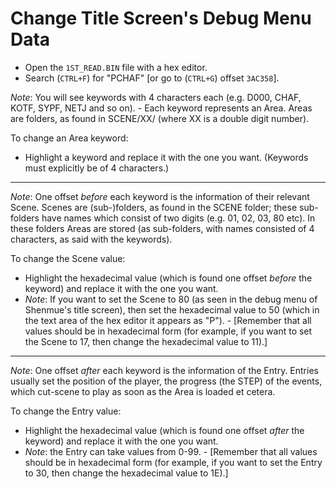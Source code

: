 # Change Title Screen's Debug Menu Data

* Open the `1ST_READ.BIN` file with a hex editor.
* Search (`CTRL+F`) for "PCHAF" [or go to (`CTRL+G`) offset `3AC358`].

*Note*: You will see keywords with 4 characters each (e.g. D000, CHAF, KOTF, SYPF, NETJ and so on). - Each keyword represents an Area. Areas are folders, as found in SCENE/XX/ (where XX is a double digit number).

To change an Area keyword:

- Highlight a keyword and replace it with the one you want. (Keywords must explicitly be of 4 characters.)

------

*Note*: One offset *before* each keyword is the information of their relevant Scene. Scenes are (sub-)folders, as found in the SCENE folder; these sub-folders have names which consist of two digits (e.g. 01, 02, 03, 80 etc). In these folders Areas are stored (as sub-folders, with names consisted of 4 characters, as said with the keywords).

To change the Scene value:

- Highlight the hexadecimal value (which is found one offset *before* the keyword) and replace it with the one you want.
- *Note*: If you want to set the Scene to 80 (as seen in the debug menu of Shenmue's title screen), then set the hexadecimal value to 50 (which in the text area of the hex editor it appears as "P"). - [Remember that all values should be in hexadecimal form (for example, if you want to set the Scene to 17, then change the hexadecimal value to 11).]

------

*Note*: One offset *after* each keyword is the information of the Entry. Entries usually set the position of the player, the progress (the STEP) of the events, which cut-scene to play as soon as the Area is loaded et cetera.

To change the Entry value:

- Highlight the hexadecimal value (which is found one offset *after* the keyword) and replace it with the one you want.
- *Note*: the Entry can take values from 0-99. - [Remember that all values should be in hexadecimal form (for example, if you want to set the Entry to 30, then change the hexadecimal value to 1E).]
